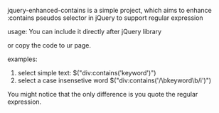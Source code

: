 jquery-enhanced-contains is a simple project, 
which aims to enhance :contains pseudos selector in jQuery to support regular expression

usage:
You can include it directly after jQuery library
<script type="text/javascript" src="/path/to/jquery-enhanced-contains.js"></script>

or copy the code to ur page.

examples:
1. select simple text:
   $("div:contains('keyword')")
2. select a case insensetive word
   $("div:contains('/\bkeyword\b/i')")
   
You might notice that the only difference is you quote the regular expression.
